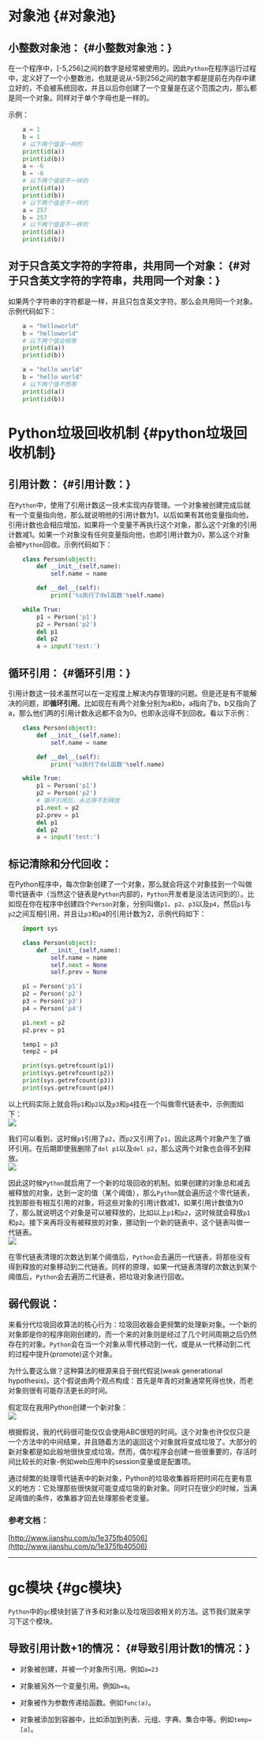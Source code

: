 # 对象池 {#对象池}

## 小整数对象池： {#小整数对象池：}

在一个程序中，\[-5,256\]之间的数字是经常被使用的。因此`Python`在程序运行过程中，定义好了一个小整数池，也就是说从-5到256之间的数字都是提前在内存中建立好的，不会被系统回收，并且以后你创建了一个变量是在这个范围之内，那么都是同一个对象。同样对于单个字母也是一样的。

示例：

```py
    a = 1
    b = 1
    # 以下两个值是一样的
    print(id(a))
    print(id(b))
    a = -6
    b = -6
    # 以下两个值是不一样的
    print(id(a))
    print(id(b))
    # 以下两个值是不一样的
    a = 257
    b = 257
    # 以下两个值是不一样的
    print(id(a))
    print(id(b))
```

## 对于只含英文字符的字符串，共用同一个对象： {#对于只含英文字符的字符串，共用同一个对象：}

如果两个字符串的字符都是一样，并且只包含英文字符。那么会共用同一个对象。示例代码如下：

```py
    a = "helloworld"
    b = "helloworld"
    # 以下两个值会相等
    print(id(a))
    print(id(b))

    a = "hello world"
    b = "hello world"
    # 以下两个值不想等
    print(id(a))
    print(id(b))
```

# Python垃圾回收机制 {#python垃圾回收机制}

## 引用计数： {#引用计数：}

在`Python`中，使用了引用计数这一技术实现内存管理。一个对象被创建完成后就有一个变量指向他，那么就说明他的引用计数为1，以后如果有其他变量指向他，引用计数也会相应增加，如果将一个变量不再执行这个对象，那么这个对象的引用计数减1。如果一个对象没有任何变量指向他，也即引用计数为0，那么这个对象会被`Python`回收。示例代码如下：

```py
    class Person(object):
        def __init__(self,name):
            self.name = name

        def __del__(self):
            print('%s执行了del函数'%self.name)

    while True:
        p1 = Person('p1')
        p2 = Person('p2')
        del p1
        del p2
        a = input('test:')
```

## 循环引用： {#循环引用：}

引用计数这一技术虽然可以在一定程度上解决内存管理的问题。但是还是有不能解决的问题，即**循环引用**。比如现在有两个对象分别为a和b，a指向了b，b又指向了a，那么他们两的引用计数永远都不会为0。也即永远得不到回收。看以下示例：

```py
    class Person(object):
        def __init__(self,name):
            self.name = name

        def __del__(self):
            print('%s执行了del函数'%self.name)

    while True:
        p1 = Person('p1')
        p2 = Person('p2')
        # 循环引用后，永远得不到释放
        p1.next = p2
        p2.prev = p1
        del p1
        del p2
        a = input('test:')
```

## 标记清除和分代回收：

在Python程序中，每次你新创建了一个对象，那么就会将这个对象挂到一个叫做零代链表中（当然这个链表是`Python`内部的，`Python`开发者是没法访问到的）。比如现在你在程序中创建四个`Person`对象，分别叫做`p1`、`p2`、`p3`以及`p4`，然后`p1`与`p2`之间互相引用，并且让`p3`和`p4`的引用计数为2，示例代码如下：

```py
    import sys

    class Person(object):
        def __init__(self,name):
            self.name = name
            self.next = None
            self.prev = None

    p1 = Person('p1')
    p2 = Person('p2')
    p3 = Person('p3')
    p4 = Person('p4')

    p1.next = p2
    p2.prev = p1

    temp1 = p3
    temp2 = p4

    print(sys.getrefcount(p1))
    print(sys.getrefcount(p2))
    print(sys.getrefcount(p3))
    print(sys.getrefcount(p4))
```

以上代码实际上就会将`p1`和`p2`以及`p3`和`p4`挂在一个叫做零代链表中，示例图如下：  
![](/assets/零代链表.png)

我们可以看到，这时候`p1`引用了`p2`，而`p2`又引用了`p1`，因此这两个对象产生了循环引用。在后期即使我删除了`del p1`以及`del p2`，那么这两个对象也会得不到释放。  
![](/assets/del后的零代链表.png)

因此这时候`Python`就启用了一个新的垃圾回收的机制。如果创建的对象总和减去被释放的对象，达到一定的值（某个阈值），那么`Python`就会遍历这个零代链表，找到那些有相互引用的对象，将这些对象的引用计数减1，如果引用计数值为0了，那么就说明这个对象是可以被释放的，比如以上`p1`和`p2`，这时候就会释放`p1`和`p2`。接下来再将没有被释放的对象，挪动到一个新的链表中，这个链表叫做一代链表。  
![](/assets/1代链表.png)

在零代链表清理的次数达到某个阈值后，`Python`会去遍历一代链表，将那些没有得到释放的对象移动到二代链表。同样的原理，如果一代链表清理的次数达到某个阈值后，`Python`会去遍历二代链表，把垃圾对象进行回收。

## 弱代假说：

来看分代垃圾回收算法的核心行为：垃圾回收器会更频繁的处理新对象。一个新的对象即是你的程序刚刚创建的，而一个来的对象则是经过了几个时间周期之后仍然存在的对象。`Python`会在当一个对象从零代移动到一代，或是从一代移动到二代的过程中提升\(promote\)这个对象。

为什么要这么做？这种算法的根源来自于弱代假说\(weak generational hypothesis\)。这个假说由两个观点构成：首先是年青的对象通常死得也快，而老对象则很有可能存活更长的时间。

假定现在我用Python创建一个新对象：  
![](/assets/弱代假说.jpg)

根据假说，我的代码很可能仅仅会使用ABC很短的时间。这个对象也许仅仅只是一个方法中的中间结果，并且随着方法的返回这个对象就将变成垃圾了。大部分的新对象都是如此般地很快变成垃圾。然而，偶尔程序会创建一些很重要的，存活时间比较长的对象-例如web应用中的session变量或是配置项。

通过频繁的处理零代链表中的新对象，Python的垃圾收集器将把时间花在更有意义的地方：它处理那些很快就可能变成垃圾的新对象。同时只在很少的时候，当满足阈值的条件，收集器才回去处理那些老变量。

### 参考文档：

[http://www.jianshu.com/p/1e375fb40506](http://www.jianshu.com/p/1e375fb40506)

---

# gc模块 {#gc模块}

`Python`中的`gc`模块封装了许多和对象以及垃圾回收相关的方法。这节我们就来学习下这个模块。

## 导致引用计数+1的情况： {#导致引用计数1的情况：}

* 对象被创建，并被一个对象所引用。例如`a=23`

* 对象被另外一个变量引用。例如`b=a`。
* 对象被作为参数传递给函数。例如`func(a)`。
* 对象被添加到容器中，比如添加到列表、元组、字典、集合中等。例如`temp=[a]`。



